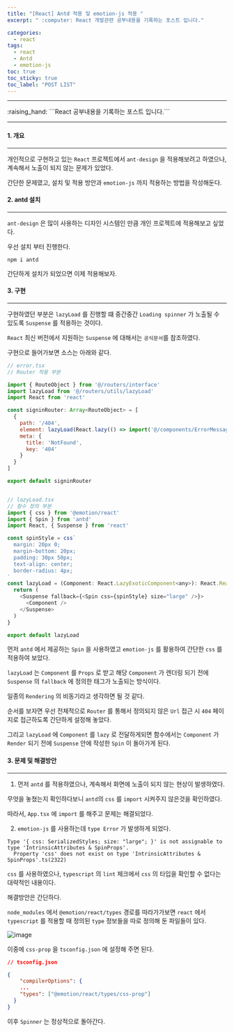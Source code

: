 ```yaml
---
title: "[React] Antd 적용 및 emotion-js 적용 "
excerpt: " :computer: React 개발관련 공부내용을 기록하는 포스트 입니다."

categories:
  - react
tags:
  - react
  - Antd
  - emotion-js
toc: true
toc_sticky: true
toc_label: "POST LIST"
---
```


<hr>
:raising_hand:  ```React 공부내용을 기록하는 포스트 입니다.```
<hr>

#### 1. 개요

---

개인적으로 구현하고 있는 `React` 프로젝트에서 `ant-design` 을 적용해보려고 하였으나, 계속해서 노출이 되지 않는 문제가 있었다.

간단한 문제였고, 설치 및 적용 방안과 `emotion-js` 까지 적용하는 방법을 작성해둔다.

#### 2. antd 설치
---

`ant-design` 은 많이 사용하는 디자인 시스템인 만큼 개인 프로젝트에 적용해보고 싶었다.

우선 설치 부터 진행한다.

```
npm i antd
```

간단하게 설치가 되었으면 이제 적용해보자.

#### 3. 구현
---

구현하였던 부분은 `lazyLoad` 를 진행할 떄 중간중간 `Loading spinner` 가 노출될 수 있도록 `Suspense` 를 적용하는 것이다.

`React` 최신 버전에서 지원하는 `Suspense` 에 대해서는 `공식문서`를 참조하였다.

구현으로 들어가보면 소스는 아래와 같다.

```js
// error.tsx
// Router 적용 부분

import { RouteObject } from '@/routers/interface'
import lazyLoad from '@/routers/utils/lazyLoad'
import React from 'react'

const signinRouter: Array<RouteObject> = [
  {
    path: '/404',
    element: lazyLoad(React.lazy(() => import('@/components/ErrorMessage/404'))),
    meta: {
      title: 'NotFound',
      key: '404'
    }
  }
]

export default signinRouter


// lazyLoad.tsx
// 함수 정의 부분
import { css } from '@emotion/react'
import { Spin } from 'antd'
import React, { Suspense } from 'react'

const spinStyle = css`
  margin: 20px 0;
  margin-bottom: 20px;
  padding: 30px 50px;
  text-align: center;
  border-radius: 4px;
`
const lazyLoad = (Component: React.LazyExoticComponent<any>): React.ReactNode => {
  return (
    <Suspense fallback={<Spin css={spinStyle} size="large" />}>
      <Component />
    </Suspense>
  )
}

export default lazyLoad

```

먼저 `antd` 에서 제공하는 `Spin` 을 사용하였고 `emotion-js` 를 활용하여 간단한 `css` 를 적용하여 보았다.

`lazyLoad` 는 `Component` 를 `Props` 로 받고 해당 `Component` 가 렌더링 되기 전에 `Suspense` 의 `fallback` 에 정의한 태그가 노출되는 방식이다.

일종의 `Rendering` 의 비동기라고 생각하면 될 것 같다.

순서를 보자면 우선 전체적으로 `Router` 를 통해서 정의되지 않은 `Url` 접근 시 `404` 페이지로 접근하도록 간단하게 설정해 놓았다.

그리고 `lazyLoad` 에 `Component` 를 `lazy` 로 전달하게되면 함수에서는 `Component` 가 `Render` 되기 전에 `Suspense` 안에 작성한 `Spin` 이 돌아가게 된다.

#### 3. 문제 및 해결방안
---

1. 먼저 `antd` 를 적용하였으나, 계속해서 화면에 노출이 되지 않는 현상이 발생하였다.

무엇을 놓쳤는지 확인하다보니 `antd`의 `css` 를 `import` 시켜주지 않은것을 확인하였다.

따라서, `App.tsx` 에 `import` 를 해주고 문제는 해결되었다.

2. `emotion-js` 를 사용하는데 `type Error` 가 발생하게 되었다.

```
Type '{ css: SerializedStyles; size: "large"; }' is not assignable to type 'IntrinsicAttributes & SpinProps'.
  Property 'css' does not exist on type 'IntrinsicAttributes & SpinProps'.ts(2322)
```

`css` 를 사용하였으나, `typescript` 의 `lint` 체크에서 `css` 의 타입을 확인할 수 없다는 대략적인 내용이다.

해결방안은 간단하다.

`node_modules` 에서 `@emotion/react/types` 경로를 따라가가보면 `react` 에서 `typescript` 를 적용할 때 정의된 `type` 정보들을 따로 정의해 둔 파일들이 있다.

![image](https://user-images.githubusercontent.com/56063287/182275799-d152761d-cedb-46f5-86ae-55b934a836d9.png)

이중에 `css-prop` 을 `tsconfig.json` 에 설정해 주면 된다.

```json
// tsconfig.json

{
	"compilerOptions": {
    ...
    "types": ["@emotion/react/types/css-prop"]
  }
}

```

이후 `Spinner` 는 정상적으로 돌아간다.


